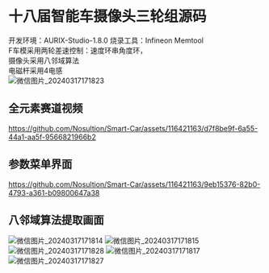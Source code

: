 # 十八届智能车摄像头三轮组源码
开发环境：AURIX-Studio-1.8.0 烧录工具：Infineon Memtool   
F车模采用两轮差速控制：速度环串角度环，  
摄像头采用八邻域算法   
电磁杆采用4电感   
![微信图片_20240317171823](https://github.com/Nosultion/Smart-Car/assets/116421163/e9020ba5-0393-4029-8a5f-c2d50f348acf)

## 全元素赛道视频
https://github.com/Nosultion/Smart-Car/assets/116421163/d7f8be9f-6a55-44a1-aa5f-9566821966b2

## 参数菜单界面
https://github.com/Nosultion/Smart-Car/assets/116421163/9eb15376-82b0-4793-a361-b09800647a38

## 八邻域算法提取画面
![微信图片_20240317171814](https://github.com/Nosultion/Smart-Car/assets/116421163/132caf62-dc49-4e4a-b156-ee7168192faa)
![微信图片_20240317171815](https://github.com/Nosultion/Smart-Car/assets/116421163/4444ff02-2254-4969-af94-743e49bc82f0)
![微信图片_20240317171828](https://github.com/Nosultion/Smart-Car/assets/116421163/fa6835bd-d941-4816-8e33-020e8bba5939)
![微信图片_20240317171817](https://github.com/Nosultion/Smart-Car/assets/116421163/b953cd59-1de0-45ea-b94d-02139983acd9)
![微信图片_20240317171827](https://github.com/Nosultion/Smart-Car/assets/116421163/2c5dc352-f622-4d7d-a9a0-646e798806bb)
